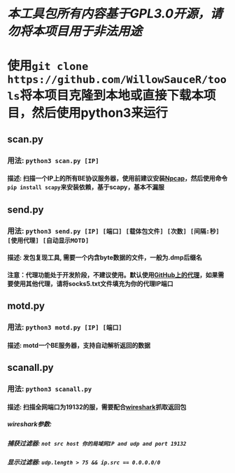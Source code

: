 # ***本工具包所有内容基于GPL3.0开源，请勿将本项目用于非法用途***
# 使用`git clone https://github.com/WillowSauceR/tools`将本项目克隆到本地或直接下载本项目，然后使用python3来运行
## scan.py
### 用法: `python3 scan.py [IP]`
#### 描述: 扫描一个IP上的所有BE协议服务器，使用前建议安装[Npcap](https://npcap.com/dist/npcap-1.60.exe)，然后使用命令`pip install scapy`来安装依赖，基于scapy，基本不漏服

## send.py 
### 用法: `python3 send.py [IP] [端口] [载体包文件] [次数] [间隔:秒] [使用代理] [自动显示MOTD]`
#### 描述: 发包复现工具, 需要一个内含byte数据的文件，一般为.dmp后缀名
#### 注意：代理功能处于开发阶段，不建议使用。默认使用[GitHub上的代理](https://github.com/ShiftyTR/Proxy-List)，如果需要使用其他代理，请将socks5.txt文件填充为你的代理IP端口

## motd.py
### 用法: `python3 motd.py [IP] [端口]`
#### 描述: motd一个BE服务器，支持自动解析返回的数据

## scanall.py
### 用法: `python3 scanall.py`
#### 描述: 扫描全网端口为19132的服，需要配合[wireshark](https://mirrors.tuna.tsinghua.edu.cn/wireshark/win64/Wireshark-win64-3.6.2.exe)抓取返回包
##### wireshark参数:
##### 捕获过滤器: `not src host 你的局域网IP and udp and port 19132`
##### 显示过滤器: `udp.length > 75 && ip.src == 0.0.0.0/0`